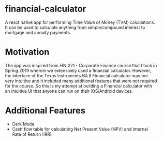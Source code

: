 # financial-calculator
A react native app for performing Time Value of Money (TVM) calculations. It can be used to calculate anything from simple/compound interest to mortgage and annuity payments.
# Motivation
The app was inspired from FIN 221 - Corporate Finance course that I took in Spring 2019 wherein we extensively used a financial calculator. 
However, the interface of the Texas Instruments BA II Financial calculator was not very intuitive and it included many additional features that were not required for the course. 
So this is my attempt at building a Financial calculator with an intuitive UI that anyone can run on their IOS/Android devices.
# Additional Features
* Dark Mode
* Cash flow table for calculating Net Present Value (NPV) and Internal Rate of Return (IRR)
